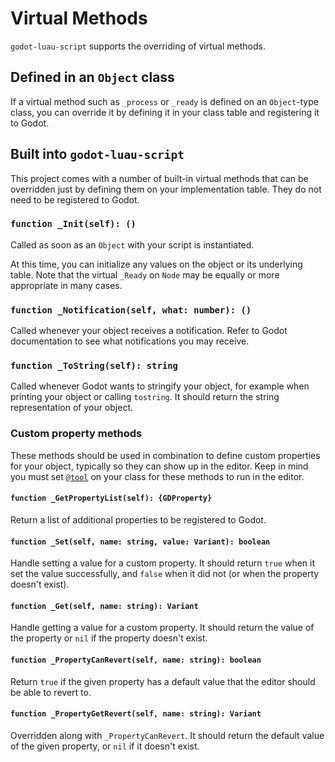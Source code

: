 # Virtual Methods

`godot-luau-script` supports the overriding of virtual methods.

## Defined in an `Object` class

If a virtual method such as `_process` or `_ready` is defined on an
`Object`-type class, you can override it by defining it in your class table and
registering it to Godot.

## Built into `godot-luau-script`

This project comes with a number of built-in virtual methods that can be
overridden just by defining them on your implementation table. They do not need
to be registered to Godot.

### `function _Init(self): ()`

Called as soon as an `Object` with your script is instantiated.

At this time, you can initialize any values on the object or its underlying
table. Note that the virtual `_Ready` on `Node` may be equally or more
appropriate in many cases.

### `function _Notification(self, what: number): ()`

Called whenever your object receives a notification. Refer to Godot
documentation to see what notifications you may receive.

### `function _ToString(self): string`

Called whenever Godot wants to stringify your object, for example when printing
your object or calling `tostring`. It should return the string representation of
your object.

### Custom property methods

These methods should be used in combination to define custom properties for your
object, typically so they can show up in the editor. Keep in mind you must set
[`@tool`](./annotation-reference/class-definition.md#tool) on your class for
these methods to run in the editor.

#### `function _GetPropertyList(self): {GDProperty}`

Return a list of additional properties to be registered to Godot.

#### `function _Set(self, name: string, value: Variant): boolean`

Handle setting a value for a custom property. It should return `true` when it
set the value successfully, and `false` when it did not (or when the property
doesn't exist).

#### `function _Get(self, name: string): Variant`

Handle getting a value for a custom property. It should return the value of the
property or `nil` if the property doesn't exist.

#### `function _PropertyCanRevert(self, name: string): boolean`

Return `true` if the given property has a default value that the editor should
be able to revert to.

#### `function _PropertyGetRevert(self, name: string): Variant`

Overridden along with `_PropertyCanRevert`. It should return the default value
of the given property, or `nil` if it doesn't exist.
